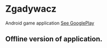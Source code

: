 # Zgadywacz
Android game application [See GooglePlay](https://play.google.com/store/apps/details?id=com.thirteendollars.zgadywacz&hl=en)

Offline version of application.
-
